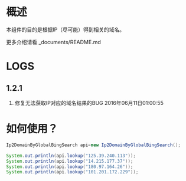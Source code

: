 # 概述
本组件的目的是根据IP（尽可能）得到相关的域名。

更多介绍请看 _documents/README.md

# LOGS
## 1.2.1

1. 修复无法获取IP对应的域名结果的BUG  2016年06月11日01:00:55


# 如何使用？
``` java
Ip2DomainByGlobalBingSearch api=new Ip2DomainByGlobalBingSearch();

System.out.println(api.lookup("125.39.240.113"));
System.out.println(api.lookup("14.215.177.37"));
System.out.println(api.lookup("180.97.164.26"));
System.out.println(api.lookup("101.201.172.229"));
```
